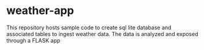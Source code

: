 # weather-app
This repository hosts sample code to create sql lite database and associated tables to ingest weather data. The data is analyzed and exposed through a FLASK app
